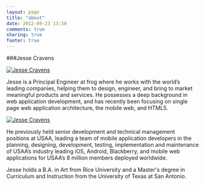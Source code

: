 ```yaml
---
layout: page
title: "about"
date: 2012-09-23 13:50
comments: true
sharing: true
footer: true
---
```


###Jesse Cravens



<a href="http://jessecravens.github.com"><img alt="Jesse Cravens" class="bio-image" src="/images/jesse_fluent2.png"></a>

Jesse is a Principal Engineer at frog where he works with the world’s leading companies, helping them to design, engineer, and bring to market meaningful products and services. He possesses a deep background in web application development, and has recently been focusing on single page web application architecture, the mobile web, and HTML5.

<a href="http://jessecravens.github.com"><img alt="Jesse Cravens" class="bio-imageL" src="/images/jesse_frog2.jpeg"></a>

He previously held senior development and technical management positions at USAA, leading a team of mobile application developers in the planning, designing, development, testing, implementation and maintenance of USAA’s industry leading iOS, Android, Blackberry, and mobile web applications for USAA’s 8 million members deployed worldwide.

Jesse holds a B.A. in Art from Rice University and a Master's degree in Curriculum and Instruction from the University of Texas at San Antonio.
